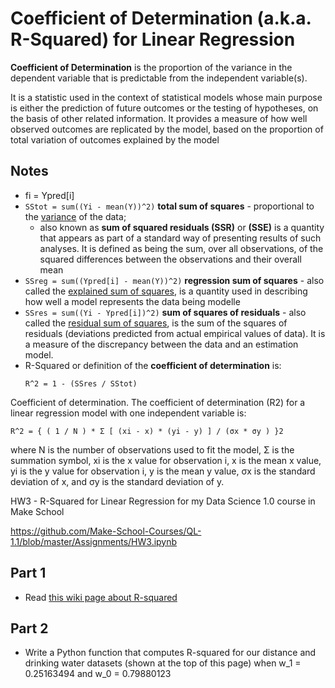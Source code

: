 # Coefficient of Determination (a.k.a. R-Squared) for Linear Regression
__Coefficient of Determination__ is the proportion of the variance in the dependent variable that is predictable from the independent variable(s).

It is a statistic used in the context of statistical models whose main purpose is either the prediction of future outcomes or the testing of hypotheses, on the basis of other related information. It provides a measure of how well observed outcomes are replicated by the model, based on the proportion of total variation of outcomes explained by the model

## Notes
- fi = Ypred[i]
- ```SStot = sum((Yi - mean(Y))^2)``` __total sum of squares__ - proportional to the [variance](https://en.wikipedia.org/wiki/Variance) of the data;
    - also known as __sum of squared residuals (SSR)__ or __(SSE)__ is a quantity that appears as part of a standard way of presenting results of such analyses. It is defined as being the sum, over all observations, of the squared differences between the observations and their overall mean
- ```SSreg = sum((Ypred[i] - mean(Y))^2)``` __regression sum of squares__ - also called the [explained sum of squares](https://en.wikipedia.org/wiki/Explained_sum_of_squares), is a quantity used in describing how well a model represents the data being modelle
- ```SSres = sum((Yi - Ypred[i])^2)``` __sum of squares of residuals__ - also called the [residual sum of squares](https://en.wikipedia.org/wiki/Residual_sum_of_squares), is the sum of the squares of residuals (deviations predicted from actual empirical values of data). It is a measure of the discrepancy between the data and an estimation model. 
- R-Squared or definition of the __coefficient of determination__ is:
    ```
    R^2 = 1 - (SSres / SStot)
    ```

Coefficient of determination. The coefficient of determination (R2) for a linear regression model with one independent variable is:

`R^2 = { ( 1 / N ) * Σ [ (xi - x) * (yi - y) ] / (σx * σy ) }2`

where N is the number of observations used to fit the model, Σ is the summation symbol, xi is the x value for observation i, x is the mean x value, yi is the y value for observation i, y is the mean y value, σx is the standard deviation of x, and σy is the standard deviation of y.


HW3 - R-Squared for Linear Regression for my Data Science 1.0 course in Make School

https://github.com/Make-School-Courses/QL-1.1/blob/master/Assignments/HW3.ipynb

## Part 1
- Read [this wiki page about R-squared](https://en.wikipedia.org/wiki/Coefficient_of_determination#Definitions)

## Part 2
- Write a Python function that computes R-squared for our distance and drinking water datasets (shown at the top of this page) when w_1 = 0.25163494 and w_0 = 0.79880123
